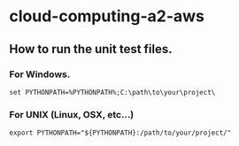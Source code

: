 # cloud-computing-a2-aws

## How to run the unit test files.

### For Windows.
```
set PYTHONPATH=%PYTHONPATH%;C:\path\to\your\project\
```

### For UNIX (Linux, OSX, etc...)
```
export PYTHONPATH="${PYTHONPATH}:/path/to/your/project/"
```

